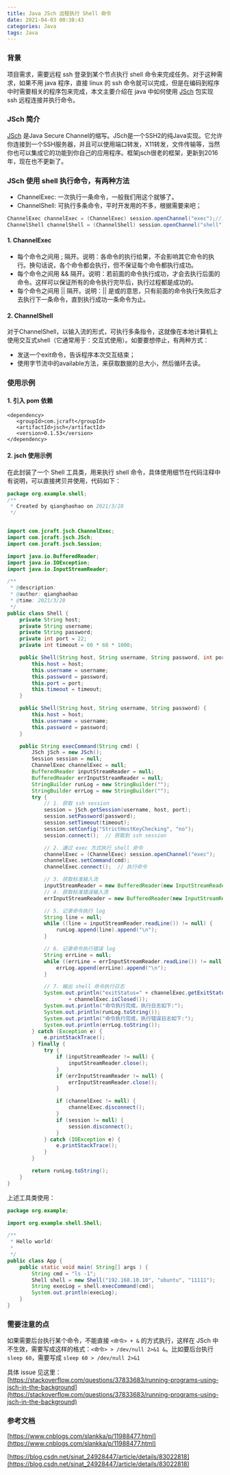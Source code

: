 ```yaml
---
title: Java JSch 远程执行 Shell 命令
date: 2021-04-03 00:38:43
categories: Java
tags: Java
---
```


### 背景
项目需求，需要远程 ssh 登录到某个节点执行 shell 命令来完成任务。对于这种需求，如果不用 java 程序，直接 linux 的 ssh 命令就可以完成，但是在编码到程序中时需要相关的程序包来完成，本文主要介绍在 java 中如何使用 [JSch](http://www.jcraft.com/jsch/) 包实现 ssh 远程连接并执行命令。

### JSch 简介
[JSch](http://www.jcraft.com/jsch/) 是Java Secure Channel的缩写。JSch是一个SSH2的纯Java实现。它允许你连接到一个SSH服务器，并且可以使用端口转发，X11转发，文件传输等，当然你也可以集成它的功能到你自己的应用程序。框架jsch很老的框架，更新到2016年，现在也不更新了。

### JSch 使用 shell 执行命令，有两种方法
- ChannelExec: 一次执行一条命令，一般我们用这个就够了。
- ChannelShell: 可执行多条命令，平时开发用的不多，根据需要来吧；
```java
ChannelExec channelExec = (ChannelExec) session.openChannel("exec");//只能执行一条指令（也可执行符合指令）
ChannelShell channelShell = (ChannelShell) session.openChannel("shell");//可执行多条指令 不过需要输入输出流
```
#### 1. ChannelExec
- 每个命令之间用 ; 隔开。说明：各命令的执行给果，不会影响其它命令的执行。换句话说，各个命令都会执行，但不保证每个命令都执行成功。
- 每个命令之间用 && 隔开。说明：若前面的命令执行成功，才会去执行后面的命令。这样可以保证所有的命令执行完毕后，执行过程都是成功的。
- 每个命令之间用 || 隔开。说明：|| 是或的意思，只有前面的命令执行失败后才去执行下一条命令，直到执行成功一条命令为止。

#### 2. ChannelShell
对于ChannelShell，以输入流的形式，可执行多条指令，这就像在本地计算机上使用交互式shell（它通常用于：交互式使用）。如要要想停止，有两种方式： 
- 发送一个exit命令，告诉程序本次交互结束；
- 使用字节流中的available方法，来获取数据的总大小，然后循环去读。


### 使用示例
#### 1. 引入 pom 依赖
```
<dependency>
   <groupId>com.jcraft</groupId>
   <artifactId>jsch</artifactId>
   <version>0.1.53</version>
</dependency>
```

#### 2. jsch 使用示例
在此封装了一个 Shell 工具类，用来执行 shell 命令，具体使用细节在代码注释中有说明，可以直接拷贝并使用，代码如下：
```java
package org.example.shell;
/**
 * Created by qianghaohao on 2021/3/28
 */


import com.jcraft.jsch.ChannelExec;
import com.jcraft.jsch.JSch;
import com.jcraft.jsch.Session;

import java.io.BufferedReader;
import java.io.IOException;
import java.io.InputStreamReader;

/**
 * @description:
 * @author: qianghaohao
 * @time: 2021/3/28
 */
public class Shell {
    private String host;
    private String username;
    private String password;
    private int port = 22;
    private int timeout = 60 * 60 * 1000;

    public Shell(String host, String username, String password, int port, int timeout) {
        this.host = host;
        this.username = username;
        this.password = password;
        this.port = port;
        this.timeout = timeout;
    }

    public Shell(String host, String username, String password) {
        this.host = host;
        this.username = username;
        this.password = password;
    }

    public String execCommand(String cmd) {
        JSch jSch = new JSch();
        Session session = null;
        ChannelExec channelExec = null;
        BufferedReader inputStreamReader = null;
        BufferedReader errInputStreamReader = null;
        StringBuilder runLog = new StringBuilder("");
        StringBuilder errLog = new StringBuilder("");
        try {
            // 1. 获取 ssh session
            session = jSch.getSession(username, host, port);
            session.setPassword(password);
            session.setTimeout(timeout);
            session.setConfig("StrictHostKeyChecking", "no");
            session.connect();  // 获取到 ssh session

            // 2. 通过 exec 方式执行 shell 命令
            channelExec = (ChannelExec) session.openChannel("exec");
            channelExec.setCommand(cmd);
            channelExec.connect();  // 执行命令

            // 3. 获取标准输入流
            inputStreamReader = new BufferedReader(new InputStreamReader(channelExec.getInputStream()));
            // 4. 获取标准错误输入流
            errInputStreamReader = new BufferedReader(new InputStreamReader(channelExec.getErrStream()));

            // 5. 记录命令执行 log
            String line = null;
            while ((line = inputStreamReader.readLine()) != null) {
                runLog.append(line).append("\n");
            }

            // 6. 记录命令执行错误 log
            String errLine = null;
            while ((errLine = errInputStreamReader.readLine()) != null) {
                errLog.append(errLine).append("\n");
            }

            // 7. 输出 shell 命令执行日志
            System.out.println("exitStatus=" + channelExec.getExitStatus() + ", openChannel.isClosed="
                    + channelExec.isClosed());
            System.out.println("命令执行完成，执行日志如下:");
            System.out.println(runLog.toString());
            System.out.println("命令执行完成，执行错误日志如下:");
            System.out.println(errLog.toString());
        } catch (Exception e) {
            e.printStackTrace();
        } finally {
            try {
                if (inputStreamReader != null) {
                    inputStreamReader.close();
                }
                if (errInputStreamReader != null) {
                    errInputStreamReader.close();
                }

                if (channelExec != null) {
                    channelExec.disconnect();
                }
                if (session != null) {
                    session.disconnect();
                }
            } catch (IOException e) {
                e.printStackTrace();
            }
        }

        return runLog.toString();
    }
}
```

上述工具类使用：
```java
package org.example;

import org.example.shell.Shell;

/**
 * Hello world!
 *
 */
public class App {
    public static void main( String[] args ) {
        String cmd = "ls -1";
        Shell shell = new Shell("192.168.10.10", "ubuntu", "11111");
        String execLog = shell.execCommand(cmd);
        System.out.println(execLog);
    }
}

```

### 需要注意的点
如果需要后台执行某个命令，不能直接 `<命令> + &` 的方式执行，这样在 JSch 中不生效，需要写成这样的格式：`<命令> > /dev/null 2>&1 &`。比如要后台执行 `sleep 60`，需要写成 `sleep 60 > /dev/null 2>&1`

具体 issue 见这里：[https://stackoverflow.com/questions/37833683/running-programs-using-jsch-in-the-background](https://stackoverflow.com/questions/37833683/running-programs-using-jsch-in-the-background)


### 参考文档
[https://www.cnblogs.com/slankka/p/11988477.html](https://www.cnblogs.com/slankka/p/11988477.html)

[https://blog.csdn.net/sinat_24928447/article/details/83022818](https://blog.csdn.net/sinat_24928447/article/details/83022818)
